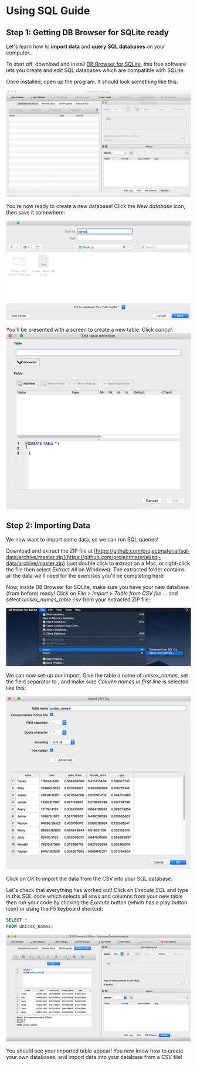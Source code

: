 # Using SQL Guide

## Step 1: Getting DB Browser for SQLite ready
Let's learn how to **import data** and **query SQL databases** on your computer.

To start off, download and install [DB Browser for SQLite](https://sqlitebrowser.org/), this free software lets you create and edit SQL databases which are compatible with SQLite.

Once installed, open up the program. It should look something like this:

![DB Browser for SQLite screen](images/db-browser-screen.png)

You're now ready to create a new database! Click the *New database* icon, then save it somewhere:

![Creating a database](images/db-browser-new-database.png)

You'll be presented with a screen to create a new table. Click *cancel*:
![Creating a database](images/db-browser-table-definition.png)

## Step 2: Importing Data
We now want to import some data, so we can run SQL queries!

Download and extract the ZIP file at [https://github.com/projectmaterial/sql-data/archive/master.zip](https://github.com/projectmaterial/sql-data/archive/master.zip) (just double click to extract on a Mac, or right-click the file then select *Extract All* on Windows). The extracted folder contains all the data we'll need for the exercises you'll be completing here!

Now, inside DB Browser for SQLite, make sure you have your new database (from before) ready! Click on *File > Import > Table from CSV file ...* and select *unisex_names_table.csv* from your extracted ZIP file:

![Import menu](images/db-browser-import-menu.png)

We can now set-up our import. Give the table a name of *unisex_names*, set the field separator to *,* and make sure *Column names in first line* is selected like this:

![Import screen](images/db-browser-import-screen.png)

Click on *OK* to import the data from the CSV into your SQL database.

Let's check that everything has worked out! Click on *Execute SQL* and type in this SQL code which selects all rows and columns from your new table then run your code by clicking the *Execute* button (which has a play button icon) or using the *F5* keyboard shortcut:

```sql
SELECT *
FROM unisex_names;
```

![Selecting all data from the Execute SQL tab](images/db-browser-select-all.png)

You should see your imported table appear! You now know how to create your own databases, and import data into your database from a CSV file!